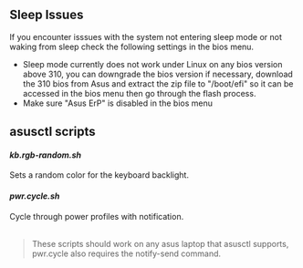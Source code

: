 
<h2>Sleep Issues</h2>
<p>If you encounter isssues with the system not entering sleep mode or not waking from sleep check the following settings in the bios menu.</p>
<ul>
    <li>
        Sleep mode currently does not work under Linux on any bios version above 310, you can downgrade the bios version if necessary, download the 310 bios from <a
herf="https://rog.asus.com/us/laptops/rog-zephyrus/rog-zephyrus-g14-2023-series/helpdesk_bios/">Asus</a>
and extract the zip file to "/boot/efi" so it can be accessed in the bios menu then go through the flash process.
    </li>
    <li>
        Make sure "Asus ErP" is disabled in the bios menu
    </li>
</ul>
        


<h2>asusctl scripts</h2>
<h4><em>kb.rgb-random.sh</em></h4> Sets a random color for the keyboard backlight.
<h4><em>pwr.cycle.sh</em></h4> Cycle through power profiles with notification.
<br>
<br>

>These scripts should work on any asus laptop that asusctl supports, pwr.cycle also requires the notify-send command.
